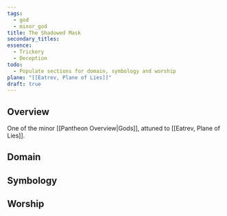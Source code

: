 ```yaml
---
tags:
  - god
  - minor_god
title: The Shadowed Mask
secondary_titles: 
essence:
  - Trickery
  - Deception
todo:
  - Populate sections for domain, symbology and worship
plane: "[[Eatrev, Plane of Lies]]"
draft: true
---
```

## Overview
One of the minor [[Pantheon Overview|Gods]], attuned to [[Eatrev, Plane of Lies]].
## Domain

## Symbology

## Worship

